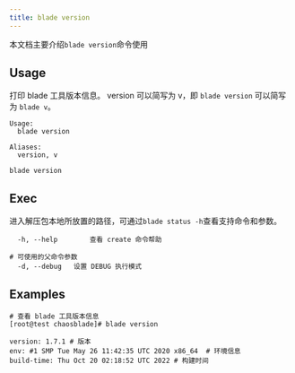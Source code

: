 ```yaml
---
title: blade version
---
```


本文档主要介绍`blade version`命令使用

## Usage

打印 blade 工具版本信息。 version 可以简写为 v，即 `blade version` 可以简写为 `blade v`。

```
Usage:
  blade version

Aliases:
  version, v

blade version
```

## Exec

进入解压包本地所放置的路径，可通过`blade status -h`查看支持命令和参数。

```
  -h, --help        查看 create 命令帮助

# 可使用的父命令参数
  -d, --debug   设置 DEBUG 执行模式
```

## Examples

```
# 查看 blade 工具版本信息
[root@test chaosblade]# blade version

version: 1.7.1 # 版本
env: #1 SMP Tue May 26 11:42:35 UTC 2020 x86_64  # 环境信息
build-time: Thu Oct 20 02:18:52 UTC 2022 # 构建时间
```
